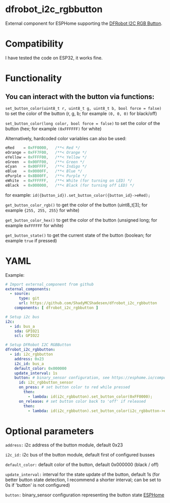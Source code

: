 # dfrobot_i2c_rgbbutton
External component for ESPHome supporting the [DFRobot I2C RGB Button](https://wiki.dfrobot.com/SKU_DFR0991_Gravity_I2C_RGB_LED_Button_Module).

# Compatibility

I have tested the code on ESP32, it works fine.

# Functionality

## You can interact with the button via functions:

`set_button_color(uint8_t r, uint8_t g, uint8_t b, bool force = false)`
to set the color of the button (r, g, b; for example `(0, 0, 0)` for black/off)


`set_button_color(long color, bool force = false)`
to set the color of the button (hex; for example `(0xFFFFFF)` for white)

Alternatively, hardcoded color variables can also be used:
```cpp
eRed    = 0xFF0000,   /**< Red */
eOrange = 0xFF7F00,   /**< Orange */
eYellow = 0xFFFF00,   /**< Yellow */
eGreen  = 0x00FF00,   /**< Green */
eCyan   = 0x00FFFF,   /**< Indigo */
eBlue   = 0x0000FF,   /**< Blue */
ePurple = 0x8B00FF,   /**< Purple */
eWhite  = 0xFFFFFF,   /**< White (for turning on LED) */
eBlack  = 0x000000,   /**< Black (for turning off LED) */
```
for example: `id({button_id}).set_button_color({button_id}->eRed);`



`get_button_color_rgb()`
to get the color of the button (uint8_t[3]; for example `{255, 255, 255}` for white)



`get_button_color_hex()`
to get the color of the button (unsigned long; for example `0xFFFFFF` for white)



`get_button_state()`
to get the current state of the button (boolean; for example `true` if pressed)

# YAML

Example:
```yaml
# Import external_component from github
external_components:
  - source:
      type: git
      url: https://github.com/ShadyMCShadesen/dfrobot_i2c_rgbbutton
    components: [ dfrobot_i2c_rgbbutton ]

# Setup i2c bus
i2c:    
  - id: bus_a
    sda: GPIO21
    scl: GPIO22

# Setup DFRobot I2C RGBButton
dfrobot_i2c_rgbbutton:
  - id: i2c_rgbbutton
    address: 0x23
    i2c_id: bus_a
    default_color: 0x000000
    update_interval: 1s
    button: # binary_sensor configuration, see https://esphome.io/components/binary_sensor/index.html
      id: i2c_rgbbutton_sensor
      on_press: # set button color to red while pressed
        then:
          - lambda: id(i2c_rgbbutton).set_button_color(0xFF0000);
      on_release: # set button color back to 'off' if released
        then:
          - lambda: id(i2c_rgbbutton).set_button_color(i2c_rgbbutton->eBlack);
```

# Optional parameters

`address:` i2c address of the button module, default 0x23

`i2c_id:` i2c bus of the button module, default first of configured busses

`default_color:` default color of the button, default 0x000000 (black / off)

`update_interval:` interval for the state update of the button, default 1s (for better button state detection, I recommend a shorter interval; can be set to 0s if 'button' is not configured)

`button:` binary_sensor configuration representing the button state [ESPHome](https://esphome.io/components/binary_sensor/index.html)
